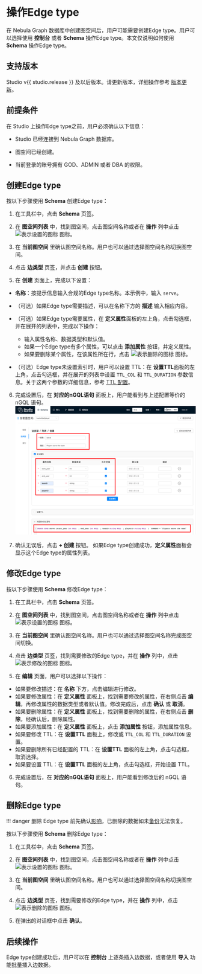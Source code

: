 # 操作Edge type

在 Nebula Graph 数据库中创建图空间后，用户可能需要创建Edge type。用户可以选择使用 **控制台** 或者 **Schema** 操作Edge type。本文仅说明如何使用 **Schema** 操作Edge type。

## 支持版本

Studio v{{ studio.release }} 及以后版本。请更新版本，详细操作参考 [版本更新](../about-studio/st-ug-check-updates.md)。

## 前提条件

在 Studio 上操作Edge type之前，用户必须确认以下信息：

- Studio 已经连接到 Nebula Graph 数据库。

- 图空间已经创建。

- 当前登录的账号拥有 GOD、ADMIN 或者 DBA 的权限。

## 创建Edge type

按以下步骤使用 **Schema** 创建Edge type：

1. 在工具栏中，点击 **Schema** 页签。

2. 在 **图空间列表** 中，找到图空间，点击图空间名称或者在 **操作** 列中点击 ![表示设置的图标](../figs/st-ug-018.png "设置") 图标。

3. 在 **当前图空间** 里确认图空间名称。用户也可以通过选择图空间名称切换图空间。

4. 点击 **边类型** 页签，并点击 **创建** 按钮。

5. 在 **创建** 页面上，完成以下设置：

  - **名称**：按提示信息输入合规的Edge type名称。本示例中，输入 `serve`。
  
  - （可选）如果Edge type需要描述，可以在名称下方的 **描述** 输入相应内容。
  
  - （可选）如果Edge type需要属性，在 **定义属性**面板的左上角，点击勾选框，并在展开的列表中，完成以下操作：  
    - 输入属性名称、数据类型和默认值。
    - 如果一个Edge type有多个属性，可以点击 **添加属性** 按钮，并定义属性。
    - 如果要删除某个属性，在该属性所在行，点击 ![表示删除的图标](../figs/st-ug-020.png "删除") 图标。

  - （可选）Edge type未设置索引时，用户可以设置 TTL：在 **设置TTL**面板的左上角，点击勾选框，并在展开的列表中设置 `TTL_COL` 和 `TTL_DURATION` 参数信息。关于这两个参数的详细信息，参考 [TTL 配置](../../3.ngql-guide/8.clauses-and-options/ttl-options.md "点击前往 Nebula Graph 网站")。

6. 完成设置后，在 **对应的nGQL语句** 面板上，用户能看到与上述配置等价的 nGQL 语句。  
![定义Edge type action 的属性](../figs/st-ug-022-2.png "定义Edge type")

7. 确认无误后，点击 **+ 创建** 按钮。
  如果Edge type创建成功，**定义属性**面板会显示这个Edge type的属性列表。

## 修改Edge type

按以下步骤使用 **Schema** 修改Edge type：

1. 在工具栏中，点击 **Schema** 页签。

2. 在 **图空间列表** 中，找到图空间，点击图空间名称或者在 **操作** 列中点击 ![表示设置的图标](../figs/st-ug-018.png "设置") 图标。

3. 在 **当前图空间** 里确认图空间名称。用户也可以通过选择图空间名称完成图空间切换。

4. 点击 **边类型** 页签，找到需要修改的Edge type，并在 **操作** 列中，点击 ![表示修改的图标](../figs/st-ug-021.png "修改") 图标。

5. 在 **编辑** 页面，用户可以选择以下操作：

  - 如果要修改描述：在 **名称** 下方，点击编辑进行修改。
  - 如果要修改属性：在 **定义属性** 面板上，找到需要修改的属性，在右侧点击 **编辑**，再修改属性的数据类型或者默认值。修改完成后，点击 **确认** 或 **取消**。
  - 如果要删除属性：在 **定义属性** 面板上，找到需要删除的属性，在右侧点击 **删除**，经确认后，删除属性。
  - 如果要添加属性：在 **定义属性** 面板上，点击 **添加属性** 按钮，添加属性信息。
  - 如果要修改 TTL：在 **设置TTL** 面板上，修改或 `TTL_COL` 和 `TTL_DURATION` 设置。
  - 如果要删除所有已经配置的 TTL：在 **设置TTL** 面板的左上角，点击勾选框，取消选择。
  - 如果要设置 TTL：在 **设置TTL** 面板的左上角，点击勾选框，开始设置 TTL。

6. 完成设置后，在 **对应的nGQL语句** 面板上，用户能看到修改后的 nGQL 语句。

## 删除Edge type

!!! danger
    删除 Edge type 前先确认[影响](../../3.ngql-guide/11.edge-type-statements/2.drop-edge.md)，已删除的数据如未[备份](../../7.data-security/3.manage-snapshot.md)无法恢复。

按以下步骤使用 **Schema** 删除Edge type：

1. 在工具栏中，点击 **Schema** 页签。

2. 在 **图空间列表** 中，找到图空间，点击图空间名称或者在 **操作** 列中点击 ![表示设置的图标](../figs/st-ug-018.png "设置") 图标。

3. 在 **当前图空间** 里确认图空间名称。用户也可以通过选择图空间名称切换图空间。

4. 点击 **边类型** 页签，找到需要修改的Edge type，并在 **操作** 列中，点击 ![表示删除的图标](../figs/st-ug-017.png "删除") 图标。

5. 在弹出的对话框中点击 **确认**。

## 后续操作

Edge type创建成功后，用户可以在 **控制台** 上逐条插入边数据，或者使用 **导入** 功能批量插入边数据。
